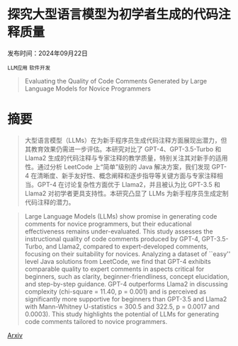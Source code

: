 # 探究大型语言模型为初学者生成的代码注释质量

发布时间：2024年09月22日

`LLM应用` `软件开发`

> Evaluating the Quality of Code Comments Generated by Large Language Models for Novice Programmers

# 摘要

> 大型语言模型（LLMs）在为新手程序员生成代码注释方面展现出潜力，但其教育效果仍需进一步评估。本研究对比了 GPT-4、GPT-3.5-Turbo 和 Llama2 生成的代码注释与专家注释的教学质量，特别关注其对新手的适用性。通过分析 LeetCode 上“简单”级别的 Java 解决方案，我们发现 GPT-4 在清晰度、新手友好性、概念阐释和逐步指导等关键方面与专家注释相当。GPT-4 在讨论复杂性方面优于 Llama2，并且被认为比 GPT-3.5 和 Llama2 对初学者更具支持性。本研究凸显了 LLMs 为新手程序员生成定制代码注释的潜力。

> Large Language Models (LLMs) show promise in generating code comments for novice programmers, but their educational effectiveness remains under-evaluated. This study assesses the instructional quality of code comments produced by GPT-4, GPT-3.5-Turbo, and Llama2, compared to expert-developed comments, focusing on their suitability for novices. Analyzing a dataset of ``easy'' level Java solutions from LeetCode, we find that GPT-4 exhibits comparable quality to expert comments in aspects critical for beginners, such as clarity, beginner-friendliness, concept elucidation, and step-by-step guidance. GPT-4 outperforms Llama2 in discussing complexity (chi-square = 11.40, p = 0.001) and is perceived as significantly more supportive for beginners than GPT-3.5 and Llama2 with Mann-Whitney U-statistics = 300.5 and 322.5, p = 0.0017 and 0.0003). This study highlights the potential of LLMs for generating code comments tailored to novice programmers.

[Arxiv](https://arxiv.org/abs/2409.14368)